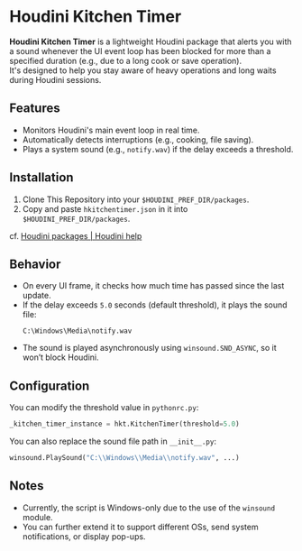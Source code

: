 # Houdini Kitchen Timer

**Houdini Kitchen Timer** is a lightweight Houdini package that alerts you with a sound whenever the UI event loop has been blocked for more than a specified duration (e.g., due to a long cook or save operation).  
It's designed to help you stay aware of heavy operations and long waits during Houdini sessions.

## Features

- Monitors Houdini's main event loop in real time.
- Automatically detects interruptions (e.g., cooking, file saving).
- Plays a system sound (e.g., `notify.wav`) if the delay exceeds a threshold.

## Installation

1. Clone This Repository into your `$HOUDINI_PREF_DIR/packages`.
2. Copy and paste `hkitchentimer.json` in it into `$HOUDINI_PREF_DIR/packages`.

cf. [Houdini packages | Houdini help](https://www.sidefx.com/docs/houdini/ref/plugins.html)

## Behavior

- On every UI frame, it checks how much time has passed since the last update.
- If the delay exceeds `5.0` seconds (default threshold), it plays the sound file:
  ```
  C:\Windows\Media\notify.wav
  ```
- The sound is played asynchronously using `winsound.SND_ASYNC`, so it won’t block Houdini.

## Configuration

You can modify the threshold value in `pythonrc.py`:

```python
_kitchen_timer_instance = hkt.KitchenTimer(threshold=5.0)
```

You can also replace the sound file path in `__init__.py`:

```python
winsound.PlaySound("C:\\Windows\\Media\\notify.wav", ...)
```

## Notes

- Currently, the script is Windows-only due to the use of the `winsound` module.
- You can further extend it to support different OSs, send system notifications, or display pop-ups.

